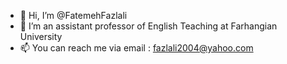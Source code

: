 - 👋 Hi, I’m @FatemehFazlali
- 👀 I’m an assistant professor of English Teaching at Farhangian University
- 📫 You can reach me via email : fazlali2004@yahoo.com

<!---
FatemehFazlali/FatemehFazlali is a ✨ special ✨ repository because its `README.md` (this file) appears on your GitHub profile.
You can click the Preview link to take a look at your changes.
--->

